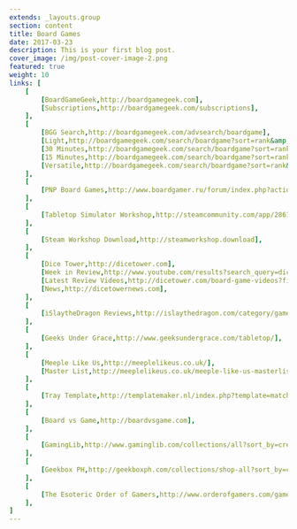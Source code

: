 ```yaml
---
extends: _layouts.group
section: content
title: Board Games
date: 2017-03-23
description: This is your first blog post.
cover_image: /img/post-cover-image-2.png
featured: true
weight: 10
links: [
    [
        [BoardGameGeek,http://boardgamegeek.com],
        [Subscriptions,http://boardgamegeek.com/subscriptions],
    ],
    [
        [BGG Search,http://boardgamegeek.com/advsearch/boardgame],
        [Light,http://boardgamegeek.com/search/boardgame?sort=rank&amp;advsearch=1&amp;q=&amp;include%5Bdesignerid%5D=&amp;include%5Bpublisherid%5D=&amp;geekitemname=&amp;range%5Byearpublished%5D%5Bmin%5D=&amp;range%5Byearpublished%5D%5Bmax%5D=&amp;range%5Bminage%5D%5Bmax%5D=&amp;range%5Bnumvoters%5D%5Bmin%5D=&amp;range%5Bnumweights%5D%5Bmin%5D=&amp;range%5Bminplayers%5D%5Bmax%5D=&amp;range%5Bmaxplayers%5D%5Bmin%5D=&amp;range%5Bleastplaytime%5D%5Bmin%5D=&amp;range%5Bplaytime%5D%5Bmax%5D=60&amp;floatrange%5Bavgrating%5D%5Bmin%5D=&amp;floatrange%5Bavgrating%5D%5Bmax%5D=&amp;floatrange%5Bavgweight%5D%5Bmin%5D=1&amp;floatrange%5Bavgweight%5D%5Bmax%5D=2&amp;colfiltertype=&amp;searchuser=&amp;nosubtypes%5B0%5D=boardgameexpansion&amp;playerrangetype=normal&amp;B1=Submit%5D],
        [30 Minutes,http://boardgamegeek.com/search/boardgame?sort=rank&advsearch=1&q=&include%5Bdesignerid%5D=&include%5Bpublisherid%5D=&geekitemname=&range%5Byearpublished%5D%5Bmin%5D=&range%5Byearpublished%5D%5Bmax%5D=&range%5Bminage%5D%5Bmax%5D=&range%5Bnumvoters%5D%5Bmin%5D=&range%5Bnumweights%5D%5Bmin%5D=&range%5Bminplayers%5D%5Bmax%5D=&range%5Bmaxplayers%5D%5Bmin%5D=&range%5Bleastplaytime%5D%5Bmin%5D=&range%5Bplaytime%5D%5Bmax%5D=30&floatrange%5Bavgrating%5D%5Bmin%5D=&floatrange%5Bavgrating%5D%5Bmax%5D=&floatrange%5Bavgweight%5D%5Bmin%5D=&floatrange%5Bavgweight%5D%5Bmax%5D=&colfiltertype=&searchuser=&nosubtypes%5B0%5D=boardgameexpansion&playerrangetype=normal&B1=Submit],
        [15 Minutes,http://boardgamegeek.com/search/boardgame?sort=rank&advsearch=1&q=&include%5Bdesignerid%5D=&include%5Bpublisherid%5D=&geekitemname=&range%5Byearpublished%5D%5Bmin%5D=&range%5Byearpublished%5D%5Bmax%5D=&range%5Bminage%5D%5Bmax%5D=&range%5Bnumvoters%5D%5Bmin%5D=&range%5Bnumweights%5D%5Bmin%5D=&range%5Bminplayers%5D%5Bmax%5D=&range%5Bmaxplayers%5D%5Bmin%5D=&range%5Bleastplaytime%5D%5Bmin%5D=&range%5Bplaytime%5D%5Bmax%5D=15&floatrange%5Bavgrating%5D%5Bmin%5D=&floatrange%5Bavgrating%5D%5Bmax%5D=&floatrange%5Bavgweight%5D%5Bmin%5D=&floatrange%5Bavgweight%5D%5Bmax%5D=&colfiltertype=&searchuser=&nosubtypes%5B0%5D=boardgameexpansion&playerrangetype=normal&B1=Submit],
        [Versatile,http://boardgamegeek.com/search/boardgame?sort=rank&advsearch=1&q=&include%5Bdesignerid%5D=&include%5Bpublisherid%5D=&geekitemname=&range%5Byearpublished%5D%5Bmin%5D=&range%5Byearpublished%5D%5Bmax%5D=&range%5Bminage%5D%5Bmax%5D=&range%5Bnumvoters%5D%5Bmin%5D=&range%5Bnumweights%5D%5Bmin%5D=&range%5Bminplayers%5D%5Bmax%5D=2&range%5Bmaxplayers%5D%5Bmin%5D=3&range%5Bleastplaytime%5D%5Bmin%5D=&range%5Bplaytime%5D%5Bmax%5D=60&floatrange%5Bavgrating%5D%5Bmin%5D=&floatrange%5Bavgrating%5D%5Bmax%5D=&floatrange%5Bavgweight%5D%5Bmin%5D=1&floatrange%5Bavgweight%5D%5Bmax%5D=2&colfiltertype=&searchuser=&nosubtypes%5B0%5D=boardgameexpansion&playerrangetype=normal&B1=Submit],
    ],
    [
        [PNP Board Games,http://www.boardgamer.ru/forum/index.php?action=unread],
    ],
    [
        [Tabletop Simulator Workshop,http://steamcommunity.com/app/286160/workshop/],
    ],
    [
        [Steam Workshop Download,http://steamworkshop.download],
    ],
    [
        [Dice Tower,http://dicetower.com],
        [Week in Review,http://www.youtube.com/results?search_query=dice+tower+week+in+review&amp;sp=CAISBAgEEAE%253D],
        [Latest Review Videos,http://dicetower.com/board-game-videos?field_category_tid=5],
        [News,http://dicetowernews.com],
    ],
    [
        [iSlaytheDragon Reviews,http://islaythedragon.com/category/game-reviews/],
    ],
    [
        [Geeks Under Grace,http://www.geeksundergrace.com/tabletop/],
    ],
    [
        [Meeple Like Us,http://meeplelikeus.co.uk/],
        [Master List,http://meeplelikeus.co.uk/meeple-like-us-masterlist/],
    ],
    [
        [Tray Template,http://templatemaker.nl/index.php?template=matchbox&amp;source=dielines&amp;lang=en],
    ],
    [
        [Board vs Game,http://boardvsgame.com],
    ],
    [
        [GamingLib,http://www.gaminglib.com/collections/all?sort_by=created-descending],
    ],
    [
        [Geekbox PH,http://geekboxph.com/collections/shop-all?sort_by=created-descending],
    ],
    [
        [The Esoteric Order of Gamers,http://www.orderofgamers.com/games/],
    ],
]
---
```


